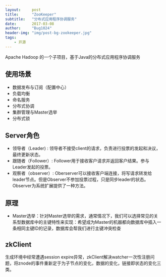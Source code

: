 ```yaml
---
layout:     post
title:      "ZooKeeper"
subtitle:   "分布式应用程序协调服务"
date:       2017-03-08
author:     "Bug1024"
header-img: "img/post-bg-zookeeper.jpg"
tags:
    - 开源
---
```


Apache Hadoop 的一个子项目，基于Java的分布式应用程序协调服务

## 使用场景
 - 数据发布与订阅（配置中心）
 - 负载均衡
 - 命名服务
 - 分布式协调
 - 集群管理与Master选举
 - 分布式锁

## Server角色
 - 领导者（Leader) : 领导者不接受client的请求，负责进行投票的发起和决议，最终更新状态。
 - 跟随者（Follower）: Follower用于接收客户请求并返回客户结果。参与Leader发起的投票。
 - 观察者（observer）: Oberserver可以接收客户端连接，将写请求转发给leader节点。但是Observer不参加投票过程，只是同步leader的状态。Observer为系统扩展提供了一种方法。

## 原理
 - Master选举：针对Master选举的需求，通常情况下，我们可以选择常见的关系型数据库中的主键特性来实现：希望成为Master的机器都向数据库中插入一条相同主键ID的记录，数据库会帮我们进行主键冲突检查

## zkClient
 生成环境中经常遭遇session expire异常，zkClient解决watcher一次性注册问题，将znode的事件重新定于为子节点的变化，数据的变化，链接即状态的变化三类。

